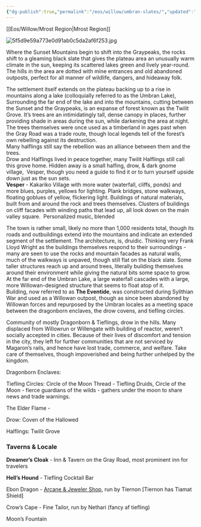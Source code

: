 ```yaml
---
{"dg-publish":true,"permalink":"/eos/willow/umbran-slates/","updated":"2024-12-23T20:42:29.474-05:00"}
---
```


[[Eos/Willow/Mrost Region\|Mrost Region]]

![5f5d9e59a773e0d91ab0c5da2af6f253.jpg](/img/user/Images/5f5d9e59a773e0d91ab0c5da2af6f253.jpg)

Where the Sunset Mountains begin to shift into the Graypeaks, the rocks shift to a gleaming black slate that gives the plateau area an unusually warm climate in the sun, keeping its scattered lakes green and lively year-round. The hills in the area are dotted with mine entrances and old abandoned outposts, perfect for all manner of wildlife, dangers, and hideaway folk. 

The settlement itself extends on the plateau backing up to a rise in mountains along a lake (colloquially referred to as the Umbran Lake), Surrounding the far end of the lake and into the mountains, cutting between the Sunset and the Graypeaks, is an expanse of forest known as the Twilit Grove. It’s trees are an intimidatingly tall, dense canopy in places, further providing shade in areas during the sun, while darkening the area at night. The trees themselves were once used as a timberland in ages past when the Gray Road was a trade route, though local legends tell of the forest’s own rebelling against its destruction. <br> 
	Many halflings still say the rebellion was an alliance between them and the trees. <br> 
	Drow and Halflings lived in peace together, many Twilit Halflings still call this grove home. Hidden away is a small halfing, drow, & dark gnome village,  Vesper, though you need a guide to find it or to turn yourself upside down just as the sun sets. <br> 
	**Vesper** - Kakariko Village with more water (waterfall, cliffs, ponds) and more blues, purples, yellows for lighting. Plank bridges, stone walkways, floating goblues of yellow, flickering light. Buildings of natural materials, built from and around the rock and trees themselves. Clusters of buildings on cliff facades with winding paths that lead up, all look down on the main valley square. 
	Personalized music, blended

The town is rather small, likely no more than 1,000 residents total, though its roads and outbuildings extend into the mountains and indicate an extended segment of the settlement. The architecture, is, druidic. Thinking very Frank Lloyd Wright as the buildings themselves respond to their surroundings - many are seen to use the rocks and mountain facades as natural walls, much of the walkways is unpaved, though still flat on the black slate. Some taller structures reach up and around trees, literally building themselves around their environment while giving the natural bits some space to grow. At the far end of the Umbran Lake, a large waterfall cascades with a large, more Willowan-designed structure that seems to float atop of it. <br> 
	Building, now referred to as **The Eventide**, was constructed during Sylithian War and used as a Willowan outpost, though as since been abandoned by Willowan forces and repurposed by the Umbran locales as a meeting space between the dragonborn enclaves, the drow covens, and tiefling circles. 

Community of mostly Dragonborn & Tieflings, drow in the hills. Many displaced from Willowrun or Willengate with building of reactor, weren’t socially accepted in cities. Because of their lives of discomfort and tension in the city, they left for further communities that are not serviced by Magaron’s rails, and hence have lost trade, commerce, and welfare. Take care of themselves, though impoverished and being further unhelped by the kingdom. 

Dragonborn Enclaves:

Tiefling Circles:
Circle of the Moon Thread - Tiefling Druids, Circle of the Moon - fierce guardians of the wilds - gathers under the moon to share news and trade warnings. 

The Elder Flame - 

Drow: Coven of the Hallowed

Halflings: Twilit Grove

### Taverns & Locale 

**Dreamer’s Cloak** - Inn & Tavern on the Gray Road, most prominent inn for travelers

**Hell’s Hound** - Tiefling Cocktail Bar

Ebon Dragon - [Arcane & Jeweler Shop](https://drive.google.com/file/d/1fA-4HhOvLWflFXh_0gTCLvhmYCkCdwYs/view?usp=sharing), run by Tiernon [Tiernon has Tiamat Shield]

Crow’s Cape - Fine Tailor, run by Nethari (fancy af tiefling)

Moon’s Fountain
